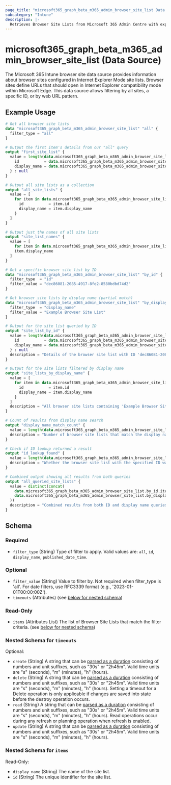 ```yaml
---
page_title: "microsoft365_graph_beta_m365_admin_browser_site_list Data Source - microsoft365"
subcategory: "Intune"
description: |-
  Retrieves Browser Site Lists from Microsoft 365 Admin Centre with explicit filtering options.
---
```


# microsoft365_graph_beta_m365_admin_browser_site_list (Data Source)

The Microsoft 365 Intune browser site data source provides information about browser sites configured in Internet Explorer Mode site lists. 
Browser sites define URLs that should open in Internet Explorer compatibility mode within Microsoft Edge. 
This data source allows filtering by all sites, a specific ID, or by web URL pattern.


## Example Usage

```terraform
# Get all browser site lists
data "microsoft365_graph_beta_m365_admin_browser_site_list" "all" {
  filter_type = "all"
}

# Output the first item's details from our "all" query
output "first_site_list" {
  value = length(data.microsoft365_graph_beta_m365_admin_browser_site_list.all.items) > 0 ? {
    id           = data.microsoft365_graph_beta_m365_admin_browser_site_list.all.items[0].id
    display_name = data.microsoft365_graph_beta_m365_admin_browser_site_list.all.items[0].display_name
  } : null
}

# Output all site lists as a collection
output "all_site_lists" {
  value = [
    for item in data.microsoft365_graph_beta_m365_admin_browser_site_list.all.items : {
      id           = item.id
      display_name = item.display_name
    }
  ]
}

# Output just the names of all site lists
output "site_list_names" {
  value = [
    for item in data.microsoft365_graph_beta_m365_admin_browser_site_list.all.items : 
    item.display_name
  ]
}

# Get a specific browser site list by ID
data "microsoft365_graph_beta_m365_admin_browser_site_list" "by_id" {
  filter_type  = "id"
  filter_value = "dec86081-2085-4917-8fe2-8580bdbd74d2"
}

# Get browser site lists by display name (partial match)
data "microsoft365_graph_beta_m365_admin_browser_site_list" "by_display_name" {
  filter_type  = "display_name"
  filter_value = "Example Browser Site List"
}

# Output for the site list queried by ID
output "site_list_by_id" {
  value = length(data.microsoft365_graph_beta_m365_admin_browser_site_list.by_id.items) > 0 ? {
    id           = data.microsoft365_graph_beta_m365_admin_browser_site_list.by_id.items[0].id
    display_name = data.microsoft365_graph_beta_m365_admin_browser_site_list.by_id.items[0].display_name
  } : null
  description = "Details of the browser site list with ID 'dec86081-2085-4917-8fe2-8580bdbd74d2'"
}

# Output for the site lists filtered by display name
output "site_lists_by_display_name" {
  value = [
    for item in data.microsoft365_graph_beta_m365_admin_browser_site_list.by_display_name.items : {
      id           = item.id
      display_name = item.display_name
    }
  ]
  description = "All browser site lists containing 'Example Browser Site List' in their display name"
}

# Count of results from display name search
output "display_name_match_count" {
  value = length(data.microsoft365_graph_beta_m365_admin_browser_site_list.by_display_name.items)
  description = "Number of browser site lists that match the display name filter"
}

# Check if ID lookup returned a result
output "id_lookup_found" {
  value = length(data.microsoft365_graph_beta_m365_admin_browser_site_list.by_id.items) > 0
  description = "Whether the browser site list with the specified ID was found"
}

# Combined output showing all results from both queries
output "all_queried_site_lists" {
  value = distinct(concat(
    data.microsoft365_graph_beta_m365_admin_browser_site_list.by_id.items,
    data.microsoft365_graph_beta_m365_admin_browser_site_list.by_display_name.items
  ))
  description = "Combined results from both ID and display name queries, with duplicates removed"
}
```

<!-- schema generated by tfplugindocs -->
## Schema

### Required

- `filter_type` (String) Type of filter to apply. Valid values are: `all`, `id`, `display_name`, `published_date_time`.

### Optional

- `filter_value` (String) Value to filter by. Not required when filter_type is 'all'. For date filters, use RFC3339 format (e.g., '2023-01-01T00:00:00Z').
- `timeouts` (Attributes) (see [below for nested schema](#nestedatt--timeouts))

### Read-Only

- `items` (Attributes List) The list of Browser Site Lists that match the filter criteria. (see [below for nested schema](#nestedatt--items))

<a id="nestedatt--timeouts"></a>
### Nested Schema for `timeouts`

Optional:

- `create` (String) A string that can be [parsed as a duration](https://pkg.go.dev/time#ParseDuration) consisting of numbers and unit suffixes, such as "30s" or "2h45m". Valid time units are "s" (seconds), "m" (minutes), "h" (hours).
- `delete` (String) A string that can be [parsed as a duration](https://pkg.go.dev/time#ParseDuration) consisting of numbers and unit suffixes, such as "30s" or "2h45m". Valid time units are "s" (seconds), "m" (minutes), "h" (hours). Setting a timeout for a Delete operation is only applicable if changes are saved into state before the destroy operation occurs.
- `read` (String) A string that can be [parsed as a duration](https://pkg.go.dev/time#ParseDuration) consisting of numbers and unit suffixes, such as "30s" or "2h45m". Valid time units are "s" (seconds), "m" (minutes), "h" (hours). Read operations occur during any refresh or planning operation when refresh is enabled.
- `update` (String) A string that can be [parsed as a duration](https://pkg.go.dev/time#ParseDuration) consisting of numbers and unit suffixes, such as "30s" or "2h45m". Valid time units are "s" (seconds), "m" (minutes), "h" (hours).


<a id="nestedatt--items"></a>
### Nested Schema for `items`

Read-Only:

- `display_name` (String) The name of the site list.
- `id` (String) The unique identifier for the site list.
